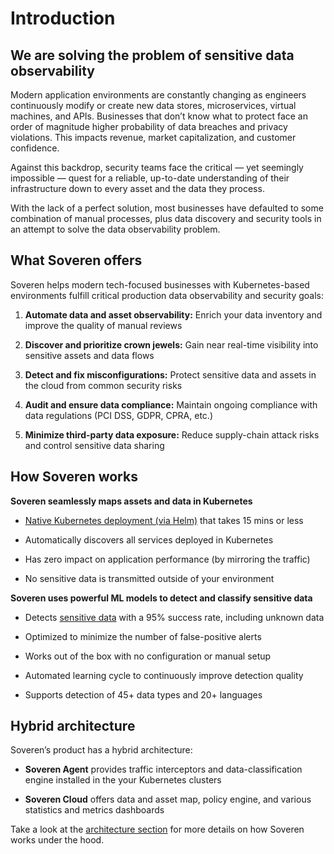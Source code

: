 # Introduction

## We are solving the problem of sensitive data observability

Modern application environments are constantly changing as engineers continuously modify or create new data stores, microservices, virtual machines, and APIs. Businesses that don’t know what to protect face an order of magnitude higher probability of data breaches and privacy violations. This impacts revenue, market capitalization, and customer confidence.

Against this backdrop, security teams face the critical — yet seemingly impossible — quest for a reliable, up-to-date understanding of their infrastructure down to every asset and the data they process.

With the lack of a perfect solution, most businesses have defaulted to some combination of manual processes, plus data discovery and security tools in an attempt to solve the data observability problem.

## What Soveren offers

Soveren helps modern tech-focused businesses with Kubernetes-based environments fulfill critical production data observability and security goals:

1. **Automate data and asset observability:** Enrich your data inventory and improve the quality of manual reviews

2. **Discover and prioritize crown jewels:** Gain near real-time visibility into sensitive assets and data flows

3. **Detect and fix misconfigurations:** Protect sensitive data and assets in the cloud from common security risks

4. **Audit and ensure data compliance:** Maintain ongoing compliance with data regulations (PCI DSS, GDPR, CPRA, etc.)

5. **Minimize third-party data exposure:** Reduce supply-chain attack risks and control sensitive data sharing

## How Soveren works

**Soveren seamlessly maps assets and data in Kubernetes**

* [Native Kubernetes deployment (via Helm)](getting-started/quick-start/) that takes 15 mins or less

* Automatically discovers all services deployed in Kubernetes

* Has zero impact on application performance (by mirroring the traffic)

* No sensitive data is transmitted outside of your environment

**Soveren uses powerful ML models to detect and classify sensitive data**

* Detects [sensitive data](user-guide/data-model/) with a 95% success rate, including unknown data

* Optimized to minimize the number of false-positive alerts

* Works out of the box with no configuration or manual setup

* Automated learning cycle to continuously improve detection quality

* Supports detection of 45+ data types and 20+ languages

## Hybrid architecture
Soveren’s product has a hybrid architecture:

* **Soveren Agent** provides traffic interceptors and data-classification engine installed in the your Kubernetes clusters

* **Soveren Cloud** offers data and asset map, policy engine, and various statistics and metrics dashboards

Take a look at the [architecture section](architecture/overview/) for more details on how Soveren works under the hood.

